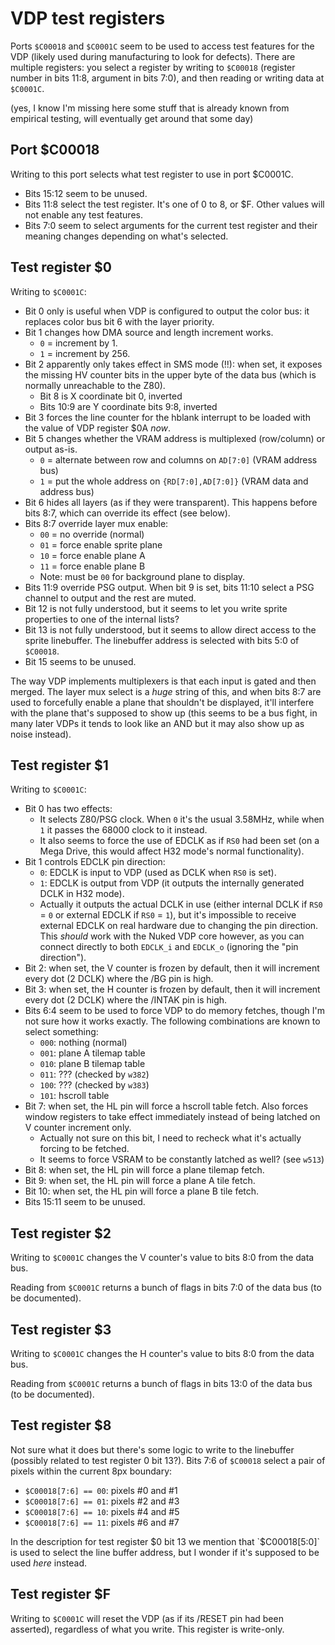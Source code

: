# VDP test registers

Ports `$C00018` and `$C0001C` seem to be used to access test features for the VDP (likely used during manufacturing to look for defects). There are multiple registers: you select a register by writing to `$C00018` (register number in bits 11:8, argument in bits 7:0), and then reading or writing data at `$C0001C`.

(yes, I know I'm missing here some stuff that is already known from empirical testing, will eventually get around that some day)

## Port $C00018

Writing to this port selects what test register to use in port $C0001C.

- Bits 15:12 seem to be unused.
- Bits 11:8 select the test register. It's one of 0 to 8, or $F. Other values will not enable any test features.
- Bits 7:0 seem to select arguments for the current test register and their meaning changes depending on what's selected.

## Test register $0

Writing to `$C0001C`:

* Bit 0 only is useful when VDP is configured to output the color bus: it replaces color bus bit 6 with the layer priority.
* Bit 1 changes how DMA source and length increment works.
    - `0` = increment by 1.
    - `1` = increment by 256.
* Bit 2 apparently only takes effect in SMS mode (!!): when set, it exposes the missing HV counter bits in the upper byte of the data bus (which is normally unreachable to the Z80).
    - Bit 8 is X coordinate bit 0, inverted
    - Bits 10:9 are Y coordinate bits 9:8, inverted
* Bit 3 forces the line counter for the hblank interrupt to be loaded with the value of VDP register $0A *now*.
* Bit 5 changes whether the VRAM address is multiplexed (row/column) or output as-is.
    - `0` = alternate between row and columns on `AD[7:0]` (VRAM address bus)
    - `1` = put the whole address on `{RD[7:0],AD[7:0]}` (VRAM data and address bus)
* Bit 6 hides all layers (as if they were transparent). This happens before bits 8:7, which can override its effect (see below).
* Bits 8:7 override layer mux enable:
    - `00` = no override (normal)
    - `01` = force enable sprite plane
    - `10` = force enable plane A
    - `11` = force enable plane B
    - Note: must be `00` for background plane to display.
* Bits 11:9 override PSG output. When bit 9 is set, bits 11:10 select a PSG channel to output and the rest are muted.
* Bit 12 is not fully understood, but it seems to let you write sprite properties to one of the internal lists?
* Bit 13 is not fully understood, but it seems to allow direct access to the sprite linebuffer. The linebuffer address is selected with bits 5:0 of `$C00018`.
* Bit 15 seems to be unused.

The way VDP implements multiplexers is that each input is gated and then merged. The layer mux select is a _huge_ string of this, and when bits 8:7 are used to forcefully enable a plane that shouldn't be displayed, it'll interfere with the plane that's supposed to show up (this seems to be a bus fight, in many later VDPs it tends to look like an AND but it may also show up as noise instead).

## Test register $1

Writing to `$C0001C`:

* Bit 0 has two effects:
    - It selects Z80/PSG clock. When `0` it's the usual 3.58MHz, while when `1` it passes the 68000 clock to it instead.
    - It also seems to force the use of EDCLK as if `RS0` had been set (on a Mega Drive, this would affect H32 mode's normal functionality).
* Bit 1 controls EDCLK pin direction:
    - `0`: EDCLK is input to VDP (used as DCLK when `RS0` is set).
    - `1`: EDCLK is output from VDP (it outputs the internally generated DCLK in H32 mode).
    - Actually it outputs the actual DCLK in use (either internal DCLK if `RS0` = `0` or external EDCLK if `RS0` = `1`), but it's impossible to receive external EDCLK on real hardware due to changing the pin direction. This _should_ work with the Nuked VDP core however, as you can connect directly to both `EDCLK_i` and `EDCLK_o` (ignoring the "pin direction").
* Bit 2: when set, the V counter is frozen by default, then it will increment every dot (2 DCLK) where the /BG pin is high.
* Bit 3: when set, the H counter is frozen by default, then it will increment every dot (2 DCLK) where the /INTAK pin is high.
* Bits 6:4 seem to be used to force VDP to do memory fetches, though I'm not sure how it works exactly. The following combinations are known to select something:
  - `000`: nothing (normal)
  - `001`: plane A tilemap table
  - `010`: plane B tilemap table
  - `011`: ??? (checked by `w382`)
  - `100`: ??? (checked by `w383`)
  - `101`: hscroll table
* Bit 7: when set, the HL pin will force a hscroll table fetch. Also forces window registers to take effect immediately instead of being latched on V counter increment only.
    - Actually not sure on this bit, I need to recheck what it's actually forcing to be fetched.
    - It seems to force VSRAM to be constantly latched as well? (see `w513`)
* Bit 8: when set, the HL pin will force a plane tilemap fetch.
* Bit 9: when set, the HL pin will force a plane A tile fetch.
* Bit 10: when set, the HL pin will force a plane B tile fetch.
* Bits 15:11 seem to be unused.

## Test register $2

Writing to `$C0001C` changes the V counter's value to bits 8:0 from the data bus.

Reading from `$C0001C` returns a bunch of flags in bits 7:0 of the data bus (to be documented).

## Test register $3

Writing to `$C0001C` changes the H counter's value to bits 8:0 from the data bus.

Reading from `$C0001C` returns a bunch of flags in bits 13:0 of the data bus (to be documented).

## Test register $8

Not sure what it does but there's some logic to write to the linebuffer (possibly related to test register 0 bit 13?). Bits 7:6 of `$C00018` select a pair of pixels within the current 8px boundary:

- `$C00018[7:6] == 00`: pixels #0 and #1
- `$C00018[7:6] == 01`: pixels #2 and #3
- `$C00018[7:6] == 10`: pixels #4 and #5
- `$C00018[7:6] == 11`: pixels #6 and #7

In the description for test register $0 bit 13 we mention that `$C00018[5:0]` is used to select the line buffer address, but I wonder if it's supposed to be used *here* instead.

## Test register $F

Writing to `$C0001C` will reset the VDP (as if its /RESET pin had been asserted), regardless of what you write. This register is write-only.
